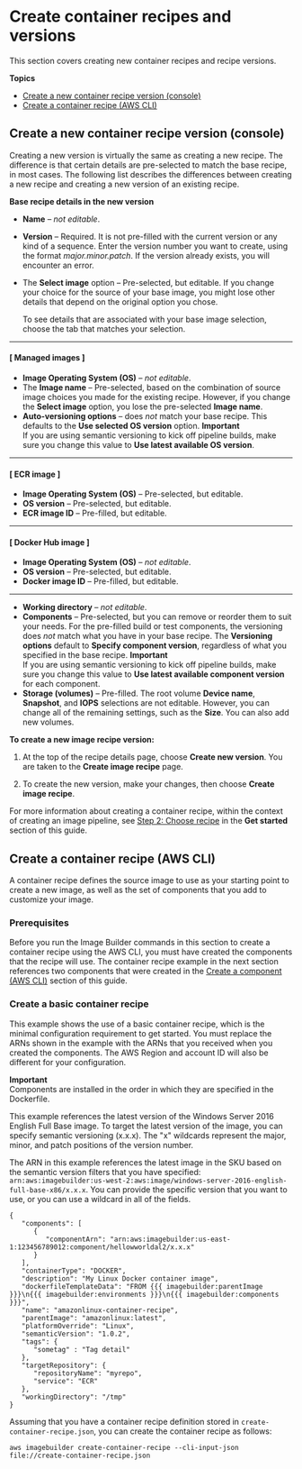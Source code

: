 # Create container recipes and versions<a name="create-container-recipes"></a>

This section covers creating new container recipes and recipe versions\.

**Topics**
+ [Create a new container recipe version \(console\)](#create-container-recipe-version)
+ [Create a container recipe \(AWS CLI\)](#create-container-recipe-cli)

## Create a new container recipe version \(console\)<a name="create-container-recipe-version"></a>

Creating a new version is virtually the same as creating a new recipe\. The difference is that certain details are pre\-selected to match the base recipe, in most cases\. The following list describes the differences between creating a new recipe and creating a new version of an existing recipe\.

**Base recipe details in the new version**
+ **Name** – *not editable*\.
+ **Version** – Required\. It is not pre\-filled with the current version or any kind of a sequence\. Enter the version number you want to create, using the format *major\.minor\.patch*\. If the version already exists, you will encounter an error\.
+ The **Select image** option – Pre\-selected, but editable\. If you change your choice for the source of your base image, you might lose other details that depend on the original option you chose\.

  To see details that are associated with your base image selection, choose the tab that matches your selection\.

------
#### [ Managed images ]
  + **Image Operating System \(OS\)** – *not editable*\.
  + The **Image name** – Pre\-selected, based on the combination of source image choices you made for the existing recipe\. However, if you change the **Select image** option, you lose the pre\-selected **Image name**\.
  + **Auto\-versioning options** – does *not* match your base recipe\. This defaults to the **Use selected OS version** option\.
**Important**  
If you are using semantic versioning to kick off pipeline builds, make sure you change this value to **Use latest available OS version**\.

------
#### [ ECR image ]
  + **Image Operating System \(OS\)** – Pre\-selected, but editable\.
  + **OS version** – Pre\-selected, but editable\.
  + **ECR image ID** – Pre\-filled, but editable\.

------
#### [ Docker Hub image ]
  + **Image Operating System \(OS\)** – *not editable*\.
  + **OS version** – Pre\-selected, but editable\.
  + **Docker image ID** – Pre\-filled, but editable\.

------
+ **Working directory** – *not editable*\.
+ **Components** – Pre\-selected, but you can remove or reorder them to suit your needs\. For the pre\-filled build or test components, the versioning does *not* match what you have in your base recipe\. The **Versioning options** default to **Specify component version**, regardless of what you specified in the base recipe\.
**Important**  
If you are using semantic versioning to kick off pipeline builds, make sure you change this value to **Use latest available component version** for each component\.
+ **Storage \(volumes\)** – Pre\-filled\. The root volume **Device name**, **Snapshot**, and **IOPS** selections are not editable\. However, you can change all of the remaining settings, such as the **Size**\. You can also add new volumes\.

**To create a new image recipe version:**

1. At the top of the recipe details page, choose **Create new version**\. You are taken to the **Create image recipe** page\.

1. To create the new version, make your changes, then choose **Create image recipe**\.

For more information about creating a container recipe, within the context of creating an image pipeline, see [Step 2: Choose recipe](start-build-container-pipeline.md#start-build-container-step2) in the **Get started** section of this guide\.

## Create a container recipe \(AWS CLI\)<a name="create-container-recipe-cli"></a>

A container recipe defines the source image to use as your starting point to create a new image, as well as the set of components that you add to customize your image\.

### Prerequisites<a name="container-recipes-cli-prereq"></a>

Before you run the Image Builder commands in this section to create a container recipe using the AWS CLI, you must have created the components that the recipe will use\. The container recipe example in the next section references two components that were created in the [Create a component \(AWS CLI\)](create-components-cli.md) section of this guide\.

### Create a basic container recipe<a name="container-recipes-cli-create"></a>

This example shows the use of a basic container recipe, which is the minimal configuration requirement to get started\. You must replace the ARNs shown in the example with the ARNs that you received when you created the components\. The AWS Region and account ID will also be different for your configuration\.

**Important**  
Components are installed in the order in which they are specified in the Dockerfile\.

This example references the latest version of the Windows Server 2016 English Full Base image\. To target the latest version of the image, you can specify semantic versioning \(x\.x\.x\)\. The "x" wildcards represent the major, minor, and patch positions of the version number\.

The ARN in this example references the latest image in the SKU based on the semantic version filters that you have specified: `arn:aws:imagebuilder:us-west-2:aws:image/windows-server-2016-english-full-base-x86/x.x.x`\. You can provide the specific version that you want to use, or you can use a wildcard in all of the fields\.

```
{
   "components": [ 
      { 
         "componentArn": "arn:aws:imagebuilder:us-east-1:123456789012:component/hellowworldal2/x.x.x"
      }
   ],
   "containerType": "DOCKER",
   "description": "My Linux Docker container image",
   "dockerfileTemplateData": "FROM {{{ imagebuilder:parentImage }}}\n{{{ imagebuilder:environments }}}\n{{{ imagebuilder:components }}}",
   "name": "amazonlinux-container-recipe",
   "parentImage": "amazonlinux:latest",
   "platformOverride": "Linux",
   "semanticVersion": "1.0.2",
   "tags": { 
      "sometag" : "Tag detail" 
   },
   "targetRepository": { 
      "repositoryName": "myrepo",
      "service": "ECR"
   },
   "workingDirectory": "/tmp"
}
```

Assuming that you have a container recipe definition stored in `create-container-recipe.json`, you can create the container recipe as follows:

```
aws imagebuilder create-container-recipe --cli-input-json file://create-container-recipe.json
```